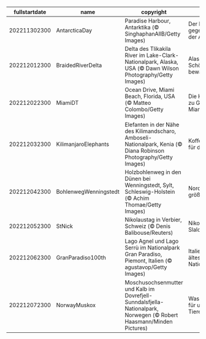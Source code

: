 |fullstartdate|name|copyright|title|image|
|--|--|--|--|--|
202211302300|AntarcticaDay|Paradise Harbour, Antarktika (© SinghaphanAllB/Getty Images)|Der Kontinent gegenüber der Arktis|![](/de-DE/2022/12/202211302300AntarcticaDay.jpg)|
202212012300|BraidedRiverDelta|Delta des Tlikakila River im Lake-Clark-Nationalpark, Alaska, USA (© Dawn Wilson Photography/Getty Images)|Alaskas Schönheit bewahren|![](/de-DE/2022/12/202212012300BraidedRiverDelta.jpg)|
202212022300|MiamiDT|Ocean Drive, Miami Beach, Florida, USA (© Matteo Colombo/Getty Images)|Die Kunstwelt zu Gast in Miami Beach|![](/de-DE/2022/12/202212022300MiamiDT.jpg)|
202212032300|KilimanjaroElephants|Elefanten in der Nähe des Kilimandscharo, Amboseli-Nationalpark, Kenia (© Diana Robinson Photography/Getty Images)|Koffer gepackt für die Reise|![](/de-DE/2022/12/202212032300KilimanjaroElephants.jpg)|
202212042300|BohlenwegWenningstedt|Holzbohlenweg in den Dünen bei Wenningstedt, Sylt, Schleswig-Holstein (© Achim Thomae/Getty Images)|Nordfrieslands größte Insel|![](/de-DE/2022/12/202212042300BohlenwegWenningstedt.jpg)|
202212052300|StNick|Nikolaustag in Verbier, Schweiz (© Denis Balibouse/Reuters)|Nikolaus-Slalom|![](/de-DE/2022/12/202212052300StNick.jpg)|
202212062300|GranParadiso100th|Lago Agnel und Lago Serrù im Nationalpark Gran Paradiso, Piemont, Italien (© agustavop/Getty Images)|Italiens ältester Nationalpark|![](/de-DE/2022/12/202212062300GranParadiso100th.jpg)|
202212072300|NorwayMuskox|Moschusochsenmutter und Kalb im Dovrefjell-Sunndalsfjella-Nationalpark, Norwegen (© Robert Haasmann/Minden Pictures)|Was sind das für urzeitliche Tiere?|![](/de-DE/2022/12/202212072300NorwayMuskox.jpg)|

